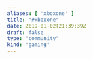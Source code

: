 ```yaml
---
aliases: [ 'xboxone' ]
title: "#xboxone"
date: 2019-01-02T21:39:39Z
draft: false
type: "community"
kind: "gaming"
---
```

